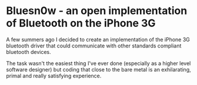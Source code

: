 # Bluesn0w - an open implementation of Bluetooth on the iPhone 3G

A few summers ago I decided to create an implementation of the iPhone 3G bluetooth driver that could communicate with other standards compliant bluetooth devices.

The task wasn't the easiest thing I've ever done (especially as a higher level software designer) but coding that close to the bare metal is an exhilarating, primal and really satisfying experience.
